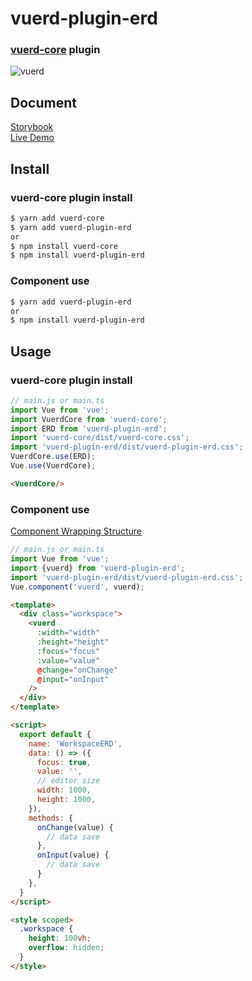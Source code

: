 # vuerd-plugin-erd
### [vuerd-core](https://github.com/vuerd/vuerd-core) plugin  
![vuerd](https://user-images.githubusercontent.com/45829489/66325039-8856cc00-e961-11e9-9b4e-c5580200dc1a.gif)

## Document
[Storybook](https://vuerd.github.io/vuerd-docs/)  
[Live Demo](https://vuerd.github.io/vuerd-docs/iframe.html?id=demo-live--vuerd-core)

## Install
### vuerd-core plugin install
```bash
$ yarn add vuerd-core
$ yarn add vuerd-plugin-erd
or
$ npm install vuerd-core
$ npm install vuerd-plugin-erd
```
### Component use
```bash
$ yarn add vuerd-plugin-erd
or
$ npm install vuerd-plugin-erd
```
## Usage
### vuerd-core plugin install
```js
// main.js or main.ts
import Vue from 'vue';
import VuerdCore from 'vuerd-core';
import ERD from 'vuerd-plugin-erd';
import 'vuerd-core/dist/vuerd-core.css';
import 'vuerd-plugin-erd/dist/vuerd-plugin-erd.css';
VuerdCore.use(ERD);
Vue.use(VuerdCore);
```
```html
<VuerdCore/>
```
### Component use
[Component Wrapping Structure](https://vuerd.github.io/vuerd-docs/?path=/story/plugin-command--editor)
```js
// main.js or main.ts
import Vue from 'vue';
import {vuerd} from 'vuerd-plugin-erd';
import 'vuerd-plugin-erd/dist/vuerd-plugin-erd.css';
Vue.component('vuerd', vuerd);
```
```html
<template>
  <div class="workspace">
    <vuerd
      :width="width"
      :height="height"
      :focus="focus"
      :value="value"
      @change="onChange"
      @input="onInput"
    />
  </div>
</template>

<script>
  export default {
    name: 'WorkspaceERD',
    data: () => ({
      focus: true,
      value: '',
      // editor size
      width: 1000,
      height: 1000,
    }),
    methods: {
      onChange(value) {
        // data save
      },
      onInput(value) {
        // data save
      }
    },
  }
</script>

<style scoped>
  .workspace {
    height: 100vh;
    overflow: hidden;
  }
</style>
```
